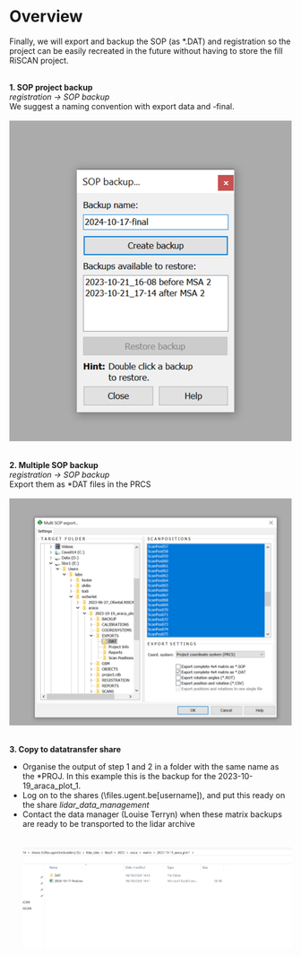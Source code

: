 # Overview
Finally, we will export and backup the SOP (as *.DAT) and registration so the project can be easily recreated in the future without having to store the fill RiSCAN project.
<br><br>

**1. SOP project backup**
<br>
*registration → SOP backup*<br>
We suggest a naming convention with export data and -final.
<br><br>![alt text](img/SOPbackup.png)<br><br>

**2. Multiple SOP backup**
<br>
*registration → SOP backup*<br>
Export them as *DAT files in the PRCS
<br><br>![alt text](img/export2_multipleSOP_export.png)<br><br>

**3. Copy to datatransfer share**
<br>
* Organise the output of step 1 and 2 in a folder with the same name as the *PROJ. In this example this is the backup for the 2023-10-19_araca_plot_1. <br>
* Log on to the shares (\\files.ugent.be\[username]), and put this ready on the share *lidar_data_management*<br>
* Contact the data manager (Louise Terryn) when these matrix backups are ready to be transported to the lidar archive<br>
<br><br>![alt text](img/export3.png)<br><br>
